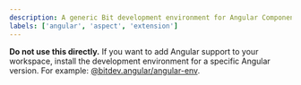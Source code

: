 ```yaml
---
description: A generic Bit development environment for Angular Components
labels: ['angular', 'aspect', 'extension']
---
```


**Do not use this directly.** If you want to add Angular support to your workspace, install the development environment for a specific Angular version.
For example: [@bitdev.angular/angular-env](https://bit.cloud/bitdev/angular/angular-env).
